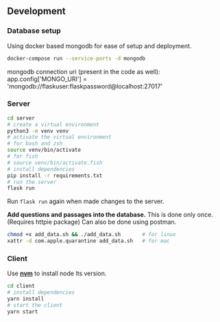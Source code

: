 ## Development


### Database setup

Using docker based mongodb for ease of setup and deployment.

```bash
docker-compose run --service-ports -d mongodb
```

mongodb connection uri (present in the code as well):
app.config['MONGO_URI'] = 'mongodb://flaskuser:flaskpassword@localhost:27017'

### Server

```bash
cd server
# create a virtual environment
python3 -m venv venv
# activate the virtual environment
# for bash and zsh
source venv/bin/activate
# for fish
# source venv/bin/activate.fish
# install dependencies
pip install -r requirements.txt
# run the server
flask run
```

Run `flask run` again when made changes to the server.

**Add questions and passages into the database.**
This is done only once. (Requires httpie package)
Can also be done using postman.

```bash
chmod +x add_data.sh && ./add_data.sh       # for linux
xattr -d com.apple.quarantine add_data.sh   # for mac
```



### Client

Use **[nvm](https://github.com/nvm-sh/nvm)** to install node lts version.


```bash
cd client
# install dependencies
yarn install
# start the client
yarn start
```
